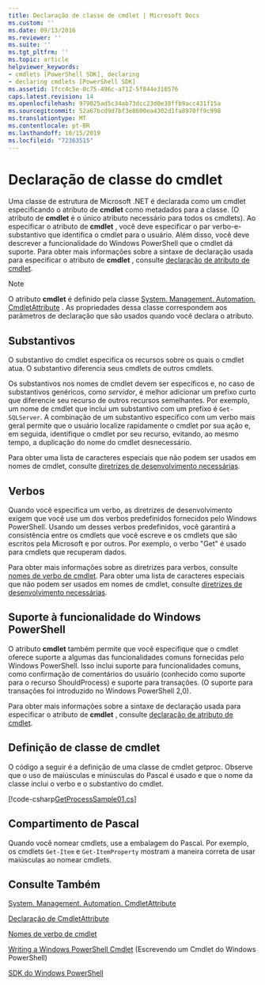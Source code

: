 ```yaml
---
title: Declaração de classe de cmdlet | Microsoft Docs
ms.custom: ''
ms.date: 09/13/2016
ms.reviewer: ''
ms.suite: ''
ms.tgt_pltfrm: ''
ms.topic: article
helpviewer_keywords:
- cmdlets [PowerShell SDK], declaring
- declaring cmdlets [PowerShell SDK]
ms.assetid: 1fcc4c5e-0c75-496c-a712-5f844e310576
caps.latest.revision: 14
ms.openlocfilehash: 979025ad5c34ab73dcc23d0e38ffb9acc431f15a
ms.sourcegitcommit: 52a67bcd9d7bf3e8600ea4302d1fa8970ff9c998
ms.translationtype: MT
ms.contentlocale: pt-BR
ms.lasthandoff: 10/15/2019
ms.locfileid: "72363515"
---
```

# <a name="cmdlet-class-declaration"></a>Declaração de classe do cmdlet

Uma classe de estrutura de Microsoft .NET é declarada como um cmdlet especificando o atributo de **cmdlet** como metadados para a classe. (O atributo de **cmdlet** é o único atributo necessário para todos os cmdlets). Ao especificar o atributo de **cmdlet** , você deve especificar o par verbo-e-substantivo que identifica o cmdlet para o usuário. Além disso, você deve descrever a funcionalidade do Windows PowerShell que o cmdlet dá suporte. Para obter mais informações sobre a sintaxe de declaração usada para especificar o atributo de **cmdlet** , consulte [declaração de atributo de cmdlet](./cmdlet-attribute-declaration.md).

> [!NOTE]
> O atributo **cmdlet** é definido pela classe [System. Management. Automation. CmdletAttribute](/dotnet/api/System.Management.Automation.CmdletAttribute) . As propriedades dessa classe correspondem aos parâmetros de declaração que são usados quando você declara o atributo.

## <a name="nouns"></a>Substantivos

O substantivo do cmdlet especifica os recursos sobre os quais o cmdlet atua. O substantivo diferencia seus cmdlets de outros cmdlets.

Os substantivos nos nomes de cmdlet devem ser específicos e, no caso de substantivos genéricos, como *servidor*, é melhor adicionar um prefixo curto que diferencie seu recurso de outros recursos semelhantes. Por exemplo, um nome de cmdlet que inclui um substantivo com um prefixo é `Get-SQLServer`. A combinação de um substantivo específico com um verbo mais geral permite que o usuário localize rapidamente o cmdlet por sua ação e, em seguida, identifique o cmdlet por seu recurso, evitando, ao mesmo tempo, a duplicação do nome do cmdlet desnecessário.

Para obter uma lista de caracteres especiais que não podem ser usados em nomes de cmdlet, consulte [diretrizes de desenvolvimento necessárias](./required-development-guidelines.md).

## <a name="verbs"></a>Verbos

Quando você especifica um verbo, as diretrizes de desenvolvimento exigem que você use um dos verbos predefinidos fornecidos pelo Windows PowerShell. Usando um desses verbos predefinidos, você garantirá a consistência entre os cmdlets que você escreve e os cmdlets que são escritos pela Microsoft e por outros. Por exemplo, o verbo "Get" é usado para cmdlets que recuperam dados.

Para obter mais informações sobre as diretrizes para verbos, consulte [nomes de verbo de cmdlet](./approved-verbs-for-windows-powershell-commands.md). Para obter uma lista de caracteres especiais que não podem ser usados em nomes de cmdlet, consulte [diretrizes de desenvolvimento necessárias](./required-development-guidelines.md).

## <a name="supporting-windows-powershell-functionality"></a>Suporte à funcionalidade do Windows PowerShell

O atributo **cmdlet** também permite que você especifique que o cmdlet oferece suporte a algumas das funcionalidades comuns fornecidas pelo Windows PowerShell. Isso inclui suporte para funcionalidades comuns, como confirmação de comentários do usuário (conhecido como suporte para o recurso ShouldProcess) e suporte para transações. (O suporte para transações foi introduzido no Windows PowerShell 2,0).

Para obter mais informações sobre a sintaxe de declaração usada para especificar o atributo de **cmdlet** , consulte [declaração de atributo de cmdlet](./cmdlet-attribute-declaration.md).

## <a name="cmdlet-class-definition"></a>Definição de classe de cmdlet

O código a seguir é a definição de uma classe de cmdlet getproc. Observe que o uso de maiúsculas e minúsculas do Pascal é usado e que o nome da classe inclui o verbo e o substantivo do cmdlet.

[!code-csharp[GetProcessSample01.cs](../../../../powershell-sdk-samples/SDK-2.0/csharp/GetProcessSample01/GetProcessSample01.cs#L33-L34 "GetProcessSample01.cs")]

## <a name="pascal-casing"></a>Compartimento de Pascal

Quando você nomear cmdlets, use a embalagem do Pascal. Por exemplo, os cmdlets `Get-Item` e `Get-ItemProperty` mostram a maneira correta de usar maiúsculas ao nomear cmdlets.

## <a name="see-also"></a>Consulte Também

[System. Management. Automation. CmdletAttribute](/dotnet/api/System.Management.Automation.CmdletAttribute)

[Declaração de CmdletAttribute](./cmdlet-attribute-declaration.md)

[Nomes de verbo de cmdlet](./approved-verbs-for-windows-powershell-commands.md)

[Writing a Windows PowerShell Cmdlet](./writing-a-windows-powershell-cmdlet.md) (Escrevendo um Cmdlet do Windows PowerShell)

[SDK do Windows PowerShell](../windows-powershell-reference.md)
